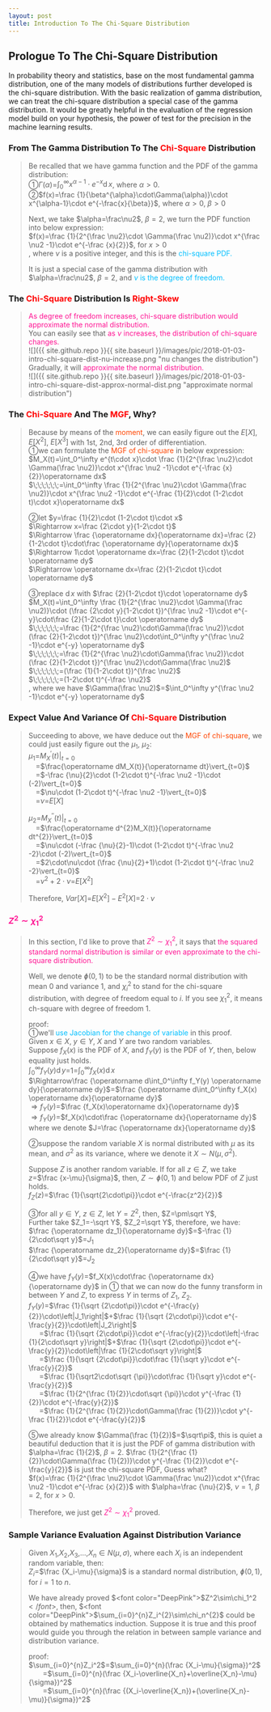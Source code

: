 ```yaml
---
layout: post
title: Introduction To The Chi-Square Distribution
---
```


## Prologue To The Chi-Square Distribution
<p class="message">
In probability theory and statistics, base on the most fundamental gamma distribution, one of the many models of distributions further developed is the chi-square distribution.  
With the basic realization of gamma distribution, we can treat the chi-square distribution a special case of the gamma distribution.  
It would be greatly helpful in the evaluation of the regression model build on your hypothesis, the power of test for the precision in the machine learning results.   
</p>

### From The Gamma Distribution To The <font color="Red">Chi-Square</font> Distribution
>Be recalled that we have gamma function and the PDF of the gamma distribution:  
>&#10112;$\Gamma(\alpha)$=$\int_0^\infty x^{\alpha-1}\cdot e^{-x}\operatorname dx$, where $\alpha>0$.  
>&#10113;$f(x)=\frac {1}{\beta^{\alpha}\cdot\Gamma(\alpha)}\cdot x^{\alpha-1}\cdot e^{-\frac{x}{\beta}}$, where $\alpha>0$, $\beta>0$  
>
>Next, we take $\alpha=\frac\nu2$, $\beta=2$, we turn the PDF function into below expression:  
>$f(x)=\frac {1}{2^{\frac \nu2}\cdot \Gamma(\frac \nu2)}\cdot x^{\frac \nu2 -1}\cdot e^{-\frac {x}{2}}$, for $x>0$  
>, where $\nu$ is a positive integer, and this is the <font color="DeepSkyBlue">chi-square PDF.</font>  
>
>It is just a special case of the gamma distribution with $\alpha=\frac\nu2$, $\beta=2$, and <font color="DeepSkyBlue">$\nu$ is the degree of freedom.</font>  

### The <font color="Red">Chi-Square</font> Distribution Is <font color="Red">Right-Skew</font>
><font color="DeepPink">As degree of freedom increases, chi-square distribution would approximate the normal distribution.</font>  
>You can easily see that <font color="DeepPink">as $\nu$ increases, the distribution of chi-square changes.</font>  
![]({{ site.github.repo }}{{ site.baseurl }}/images/pic/2018-01-03-intro-chi-square-dist-nu-increase.png "nu changes the distribution")
>Gradually, it will <font color="DeepPink">approximate the normal distribution.</font>  
![]({{ site.github.repo }}{{ site.baseurl }}/images/pic/2018-01-03-intro-chi-square-dist-approx-normal-dist.png "approximate normal distribution")

### The <font color="Red">Chi-Square</font> And The <font color="Red">MGF</font>, Why?
>Because by means of the <font color="OrangeRed">moment</font>, we can easily figure out the $E\lbrack X\rbrack$, $E\lbrack X^2\rbrack$, $E\lbrack X^3\rbrack$ with 1st, 2nd, 3rd order of differentiation.  
>&#10112;we can formulate the <font color="OrangeRed">MGF of chi-square</font> in below expression:  
>$M_X(t)=\int_0^\infty e^{t\cdot x}\cdot \frac {1}{2^{\frac \nu2}\cdot \Gamma(\frac \nu2)}\cdot x^{\frac \nu2 -1}\cdot e^{-\frac {x}{2}}\operatorname dx$  
>$\;\;\;\;\;\;=\int_0^\infty \frac {1}{2^{\frac \nu2}\cdot \Gamma(\frac \nu2)}\cdot x^{\frac \nu2 -1}\cdot e^{-\frac {1}{2}\cdot (1-2\cdot t)\cdot x}\operatorname dx$  
>
>&#10113;let $y=\frac {1}{2}\cdot (1-2\cdot t)\cdot x$  
>$\Rightarrow x=\frac {2\cdot y}{1-2\cdot t}$  
>$\Rightarrow \frac {\operatorname dx}{\operatorname dx}=\frac {2}{1-2\cdot t}\cdot\frac {\operatorname dy}{\operatorname dx}$  
>$\Rightarrow 1\cdot \operatorname dx=\frac {2}{1-2\cdot t}\cdot \operatorname dy$  
>$\Rightarrow \operatorname dx=\frac {2}{1-2\cdot t}\cdot \operatorname dy$  
>
>&#10114;replace $\operatorname dx$ with $\frac {2}{1-2\cdot t}\cdot \operatorname dy$  
>$M_X(t)=\int_0^\infty \frac {1}{2^{\frac \nu2}\cdot \Gamma(\frac \nu2)}\cdot (\frac {2\cdot y}{1-2\cdot t})^{\frac \nu2 -1}\cdot e^{-y}\cdot\frac {2}{1-2\cdot t}\cdot \operatorname dy$  
>$\;\;\;\;\;\;=\frac {1}{2^{\frac \nu2}\cdot\Gamma(\frac \nu2)}\cdot (\frac {2}{1-2\cdot t})^{\frac \nu2}\cdot\int_0^\infty y^{\frac \nu2 -1}\cdot e^{-y} \operatorname dy$  
>$\;\;\;\;\;\;=\frac {1}{2^{\frac \nu2}\cdot\Gamma(\frac \nu2)}\cdot (\frac {2}{1-2\cdot t})^{\frac \nu2}\cdot\Gamma(\frac \nu2)$  
>$\;\;\;\;\;\;=(\frac {1}{1-2\cdot t})^{\frac \nu2}$  
>$\;\;\;\;\;\;=(1-2\cdot t)^{-\frac \nu2}$  
>, where we have $\Gamma(\frac \nu2)$=$\int_0^\infty y^{\frac \nu2 -1}\cdot e^{-y} \operatorname dy$  

### Expect Value And Variance Of <font color="Red">Chi-Square</font> Distribution
>Succeeding to above, we have deduce out the <font color="OrangeRed">MGF of chi-square</font>, we could just easily figure out the $\mu_1$, $\mu_2$:  
>$\mu_1$=$M_X^{′}(t)\vert_{t=0}$  
>$\;\;\;\;$=$\frac{\operatorname dM_X(t)}{\operatorname dt}\vert_{t=0}$  
>$\;\;\;\;$=$-\frac {\nu}{2}\cdot (1-2\cdot t)^{-\frac \nu2 -1}\cdot (-2)\vert_{t=0}$  
>$\;\;\;\;$=$\nu\cdot (1-2\cdot t)^{-\frac \nu2 -1}\vert_{t=0}$  
>$\;\;\;\;$=$\nu$=$E\lbrack X\rbrack$  
>
>$\mu_2$=$M_X^{″}(t)\vert_{t=0}$  
>$\;\;\;\;$=$\frac{\operatorname d^{2}M_X(t)}{\operatorname dt^{2}}\vert_{t=0}$  
>$\;\;\;\;$=$\nu\cdot (-\frac {\nu}{2}-1)\cdot (1-2\cdot t)^{-\frac \nu2 -2}\cdot (-2)\vert_{t=0}$  
>$\;\;\;\;$=$2\cdot\nu\cdot (\frac {\nu}{2}+1)\cdot (1-2\cdot t)^{-\frac \nu2 -2}\vert_{t=0}$  
>$\;\;\;\;$=$\nu^2+2\cdot\nu$=$E\lbrack X^2\rbrack$  
>
>Therefore, $Var\lbrack X\rbrack$=$E\lbrack X^2\rbrack-E^2\lbrack X\rbrack$=$2\cdot\nu$  

### <font color="DeepPink">$Z^2\sim\chi_1^2$</font>
>In this section, I'd like to prove that <font color="DeepPink">$Z^2\sim\chi_1^2$</font>, it says that <font color="DeepPink">the squared standard normal distribution is similar or even approximate to the chi-square distribution.</font>  
>
>Well, we denote $ɸ(0,1)$ to be the standard normal distribution with mean $0$ and variance $1$, and $\chi_i^2$ to stand for the chi-square distribution, with degree of freedom equal to $i$.  If you see $\chi_1^2$, it means ch-square with degree of freedom $1$.  
>
>proof:  
>&#10112;we'll <font color="DeepSkyBlue">use Jacobian for the change of variable</font> in this proof.  
>Given $x\in X$, $y\in Y$, $X$ and $Y$ are two random variables.  
>Suppose $f_X(x)$ is the PDF of $X$, and $f_Y(y)$ is the PDF of $Y$, then, below equality just holds.  
>$\int_0^\infty f_Y(y) \operatorname dy$=$1$=$\int_0^\infty f_X(x) \operatorname dx$  
>$\Rightarrow\frac {\operatorname d\int_0^\infty f_Y(y) \operatorname dy}{\operatorname dy}$=$\frac {\operatorname d\int_0^\infty f_X(x) \operatorname dx}{\operatorname dy}$  
>$\Rightarrow f_Y(y)$=$\frac {f_X(x)\operatorname dx}{\operatorname dy}$  
>$\Rightarrow f_Y(y)$=$f_X(x)\cdot\frac {\operatorname dx}{\operatorname dy}$  
>where we denote $J=\frac {\operatorname dx}{\operatorname dy}$  
>
>&#10113;suppose the random variable $X$ is normal distributed with $\mu$ as its mean, and $\sigma^2$ as its variance, where we denote it $X\sim N(\mu,\sigma^2)$.  
>
>Suppose $Z$ is another random variable.  If for all $z\in Z$, we take $z$=$\frac {x-\mu}{\sigma}$, then, $Z\sim ɸ(0,1)$ and below PDF of $Z$ just holds.  
>$f_Z(z)$=$\frac {1}{\sqrt{2\cdot\pi}}\cdot e^{-\frac{z^2}{2}}$  
>
>&#10114;for all $y\in Y$, $z\in Z$, let $Y=Z^2$, then, $Z=\pm\sqrt Y$,  
>Further take $Z_1=-\sqrt Y$, $Z_2=\sqrt Y$, therefore, we have:  
>$\frac {\operatorname dz_1}{\operatorname dy}$=$-\frac {1}{2\cdot\sqrt y}$=$J_1$  
>$\frac {\operatorname dz_2}{\operatorname dy}$=$\frac {1}{2\cdot\sqrt y}$=$J_2$  
>
>&#10115;we have $f_Y(y)$=$f_X(x)\cdot\frac {\operatorname dx}{\operatorname dy}$ in &#10112; that we can now do the funny transform in between $Y$ and $Z$, to express $Y$ in terms of $Z_1$, $Z_2$.  
>$f_Y(y)$=$\frac {1}{\sqrt {2\cdot\pi}}\cdot e^{-\frac{y}{2}}\cdot\left|J_1\right|$+$\frac {1}{\sqrt {2\cdot\pi}}\cdot e^{-\frac{y}{2}}\cdot\left|J_2\right|$  
>$\;\;\;\;\;\;$=$\frac {1}{\sqrt {2\cdot\pi}}\cdot e^{-\frac{y}{2}}\cdot\left|-\frac {1}{2\cdot\sqrt y}\right|$+$\frac {1}{\sqrt {2\cdot\pi}}\cdot e^{-\frac{y}{2}}\cdot\left|\frac {1}{2\cdot\sqrt y}\right|$  
>$\;\;\;\;\;\;$=$\frac {1}{\sqrt {2\cdot\pi}}\cdot\frac {1}{\sqrt y}\cdot e^{-\frac{y}{2}}$  
>$\;\;\;\;\;\;$=$\frac {1}{\sqrt2\cdot\sqrt {\pi}}\cdot\frac {1}{\sqrt y}\cdot e^{-\frac{y}{2}}$  
>$\;\;\;\;\;\;$=$\frac {1}{2^{\frac {1}{2}}\cdot\sqrt {\pi}}\cdot y^{-\frac {1}{2}}\cdot e^{-\frac{y}{2}}$  
>$\;\;\;\;\;\;$=$\frac {1}{2^{\frac {1}{2}}\cdot\Gamma(\frac {1}{2})}\cdot y^{-\frac {1}{2}}\cdot e^{-\frac{y}{2}}$  
>
>&#10116;we already know $\Gamma(\frac {1}{2})$=$\sqrt\pi$, this is quiet a beautiful deduction that it is just the PDF of gamma distribution with $\alpha=\frac {1}{2}$, $\beta=2$.
>$\frac {1}{2^{\frac {1}{2}}\cdot\Gamma(\frac {1}{2})}\cdot y^{-\frac {1}{2}}\cdot e^{-\frac{y}{2}}$ is just the chi-square PDF, Guess what?  
>$f(x)=\frac {1}{2^{\frac \nu2}\cdot \Gamma(\frac \nu2)}\cdot x^{\frac \nu2 -1}\cdot e^{-\frac {x}{2}}$ with $\alpha=\frac {\nu}{2}$, $\nu=1$, $\beta=2$, for $x>0$.  
>
>Therefore, we just get <font color="DeepPink">$Z^2\sim\chi_1^2$</font> proved.  

### Sample Variance Evaluation Against Distribution Variance
>Given $X_1$,$X_2$,$X_3$,...,$X_n\in N(\mu,\sigma)$, where each $X_i$ is an independent random variable, then:  
>$Z_i$=$\frac {X_i-\mu}{\sigma}$ is a standard normal distribution, $ɸ(0,1)$, for $i=1$ to $n$.  
>
>We have already proved $<font color="DeepPink">$Z^2\sim\chi_1^2$</font>$, then, $<font color="DeepPink">$\sum_{i=0}^{n}Z_i^{2}\sim\chi_n^{2}$</font> could be obtained by mathematics induction.  Suppose it is true and this proof would guide you through the relation in between sample variance and distribution variance.  
>
>proof:  
>$\sum_{i=0}^{n}Z_i^2$=$\sum_{i=0}^{n}(\frac {X_i-\mu}{\sigma})^2$  
>$\;\;\;\;\;\;\;\;$=$\sum_{i=0}^{n}(\frac {X_i-\overline{X_n}+\overline{X_n}-\mu}{\sigma})^2$  
>$\;\;\;\;\;\;\;\;$=$\sum_{i=0}^{n}(\frac {(X_i-\overline{X_n})+(\overline{X_n}-\mu)}{\sigma})^2$  

<!-- Γ -->
<!-- \frac{\Gamma(k + n)}{\Gamma(n)} \frac{1}{r^k}  -->
<!-- \mbox{\large$\vert$}\nolimits_0^\infty -->
<!-- \vert_0^\infty -->
<!-- &prime; ′ -->
<!-- &Prime; ″ -->
<!-- \overline{X_n} -->

<!-- Notes -->
<!-- <font color="OrangeRed">items, verb, to make it the focus</font> -->
<!-- <font color="Red">KKT</font> -->
<!-- <font color="Red">SMO heuristics</font> -->
<!-- <font color="DeepSkyBlue">suggested item, soft item</font> -->
<!-- <font color="RoyalBlue">old alpha</font> -->
<!-- <font color="Green">new alpha</font> -->

<!-- <font color="DeepPink">positive conclusion, finding</font> -->
<!-- <font color="DimGray">negative conclusion, finding</font> -->

<!-- <font color="#00ADAD">policy</font> -->
<!-- <font color="#6100A8">full observable</font> -->
<!-- <font color="#FFAC12">partial observable</font> -->
<!-- <font color="#EB00EB">stochastic</font> -->
<!-- <font color="#8400E6">state transition</font> -->
<!-- <font color="#D600D6">discount factor gamma $\gamma$</font> -->
<!-- <font color="#D600D6">$V(S)$</font> -->
<!-- <font color="#9300FF">immediate reward R(S)</font> -->

<!-- https://www.medcalc.org/manual/gamma_distribution_functions.php -->